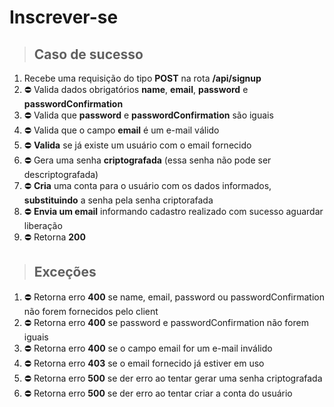 # Inscrever-se

> ## Caso de sucesso

1. Recebe uma requisição do tipo **POST** na rota **/api/signup**
2. ⛔️ Valida dados obrigatórios **name**, **email**, **password** e **passwordConfirmation**
3. ⛔️ Valida que **password** e **passwordConfirmation** são iguais
4. ⛔️ Valida que o campo **email** é um e-mail válido
5. ⛔️ **Valida** se já existe um usuário com o email fornecido
6. ⛔️ Gera uma senha **criptografada** (essa senha não pode ser descriptografada)
7. ⛔️ **Cria** uma conta para o usuário com os dados informados, **substituindo** a senha pela senha criptorafada
8. ⛔️ **Envia um email** informando cadastro realizado com sucesso aguardar liberação
9. ⛔️ Retorna **200**

> ## Exceções

1. ⛔️ Retorna erro **400** se name, email, password ou passwordConfirmation não forem fornecidos pelo client
2. ⛔️ Retorna erro **400** se password e passwordConfirmation não forem iguais
3. ⛔️ Retorna erro **400** se o campo email for um e-mail inválido
4. ⛔️ Retorna erro **403** se o email fornecido já estiver em uso
5. ⛔️ Retorna erro **500** se der erro ao tentar gerar uma senha criptografada
6. ⛔️ Retorna erro **500** se der erro ao tentar criar a conta do usuário
